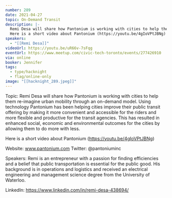 ```yaml
---
number: 289
date: 2021-04-27
topic: On-Demand Transit
description: |-
  Remi Desa will share how Pantonium is working with cities to help them re-imagine urban mobility through an on-demand model. Using technology Pantonium has been helping cities improve their public transit offering by making it more convenient and accessible for the riders and more flexible and productive for the transit agencies. This has resulted in enhanced social, economic and environmental outcomes for the cities by allowing them to do more with less.
  Here is a short video about Pantonium (https://youtu.be/4gIoVPtJBNg)
speakers:
  - "[[Remi Desa]]"
videoUrl: https://youtu.be/uR66v-7sFqg
eventUrl: https://www.meetup.com/civic-tech-toronto/events/277426910
via: online
booker: Jennifer
tags:
  - type/hacknight
  - flag/online-only
image: "[[hacknight_289.jpeg]]"
---
```


Topic:
Remi Desa will share how Pantonium is working with cities to help them re-imagine urban mobility through an on-demand model. Using technology Pantonium has been helping cities improve their public transit offering by making it more convenient and accessible for the riders and more flexible and productive for the transit agencies. This has resulted in enhanced social, economic and environmental outcomes for the cities by allowing them to do more with less.

Here is a short video about Pantonium (https://youtu.be/4gIoVPtJBNg)

Website: www.pantonium.com
Twitter: @pantoniuminc

Speakers:
Remi is an entrepreneur with a passion for finding efficiencies and a belief that public transportation is essential for the public good. His background is in operations and logistics and received an electrical engineering and management science degree from the University of Waterloo.

LinkedIn: https://www.linkedin.com/in/remi-desa-438694/
